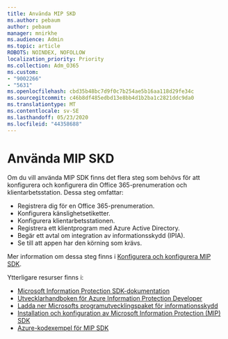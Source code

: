 ```yaml
---
title: Använda MIP SKD
ms.author: pebaum
author: pebaum
manager: mnirkhe
ms.audience: Admin
ms.topic: article
ROBOTS: NOINDEX, NOFOLLOW
localization_priority: Priority
ms.collection: Adm_O365
ms.custom:
- "9002266"
- "5631"
ms.openlocfilehash: cbd35b48bc7d9f0c7b254ae5b16aa118d29fe34c
ms.sourcegitcommit: c46b8df485edbd13e8bb4d1b2ba1c2821ddc9da0
ms.translationtype: MT
ms.contentlocale: sv-SE
ms.lasthandoff: 05/23/2020
ms.locfileid: "44358688"
---
```

# <a name="using-mip-skd"></a>Använda MIP SKD

Om du vill använda MIP SDK finns det flera steg som behövs för att konfigurera och konfigurera din Office 365-prenumeration och klientarbetsstation. Dessa steg omfattar:

- Registrera dig för en Office 365-prenumeration.
- Konfigurera känslighetsetiketter.
- Konfigurera klientarbetsstationen.
- Registrera ett klientprogram med Azure Active Directory.
- Begär ett avtal om integration av informationsskydd (IPIA).
- Se till att appen har den körning som krävs.

Mer information om dessa steg finns i [Konfigurera och konfigurera MIP SDK](https://docs.microsoft.com/information-protection/develop/setup-configure-mip).

Ytterligare resurser finns i:

- [Microsoft Information Protection SDK-dokumentation](https://docs.microsoft.com/information-protection/develop/)
- [Utvecklarhandboken för Azure Information Protection Developer](https://docs.microsoft.com/azure/information-protection/develop/developers-guide)
- [Ladda ner Microsofts programutvecklingspaket för informationsskydd](https://www.microsoft.com/download/details.aspx?id=57392)
- [Installation och konfiguration av Microsoft Information Protection (MIP) SDK](https://docs.microsoft.com/information-protection/develop/setup-configure-mip)
- [Azure-kodexempel för MIP SDK](https://azure.microsoft.com/resources/samples/?sort=0&term=mipsdk)
